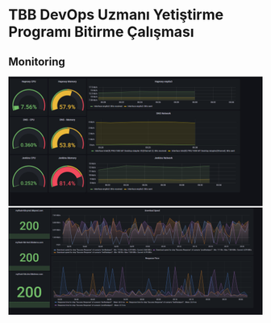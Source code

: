 # TBB DevOps Uzmanı Yetiştirme Programı Bitirme Çalışması 



## Monitoring
![grafana](./images/grafana1.PNG)
![grafana](./images/grafana2.PNG)
